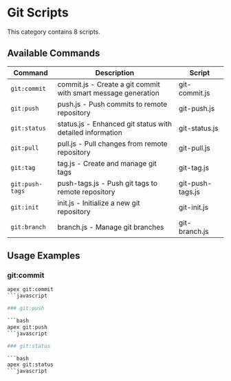 # Git Scripts

This category contains 8 scripts.

## Available Commands

| Command | Description | Script |
|---------|-------------|--------|
| `git:commit` | commit.js - Create a git commit with smart message generation | git-commit.js |
| `git:push` | push.js - Push commits to remote repository | git-push.js |
| `git:status` | status.js - Enhanced git status with detailed information | git-status.js |
| `git:pull` | pull.js - Pull changes from remote repository | git-pull.js |
| `git:tag` | tag.js - Create and manage git tags | git-tag.js |
| `git:push-tags` | push-tags.js - Push git tags to remote repository | git-push-tags.js |
| `git:init` | init.js - Initialize a new git repository | git-init.js |
| `git:branch` | branch.js - Manage git branches | git-branch.js |

## Usage Examples

### git:commit

```bash
apex git:commit
```javascript

### git:push

```bash
apex git:push
```javascript

### git:status

```bash
apex git:status
```javascript

